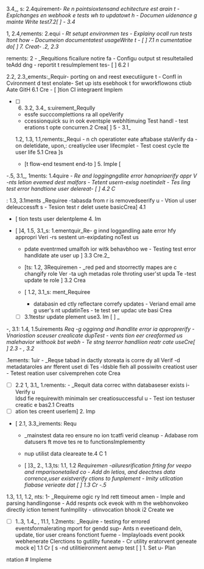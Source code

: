 3.4_, s: 2.4quirement- _Re
    n pointsioxtensand echitecture est arain t    - Explchanges
en webhook e tests wh to updatowt h  - Documen
  uidenance g mainte Write test7.2[ ]  -  3.4_

 1, 2.4,rements: 2.equi
    - _Rt setupt environmen tes   - Explainy
 ocall run tests ltont how   - Documeion
   documentatest usageWrite t - [ ] 7.1 n
 cumentatioe do[ ] 7. Creat- .2, 2.3_

rements: 2   - _Requitions
 ficailure notire fa  - Configu output
  st resultetailed teAdd dng
    - reportit t resulmplement tes- [ ] 6.2 I  

 2.2, 2.3_ements:_Requir-   porting
  on and reest executiigure t  - ConfI
  in Cvironment d test enolate- Set up ists
    esebhook t for wworkflowons ctiub Aate GitH 6.1 Cre  - [ ]tion
CI integraent  Implem
- [ ] 6. 3.2, 3.4_
s:uirement_Reqully
    - essfe succcomplettions ra all opeVerify
    - ccessionquick su in ook eventsple webhltimuing Test handl   - test
 erations t opte concurren.2 Crea[ ] 5 -  3.1_

  1.2, 1.3, 1.1,rements:_Requi - n
   ch operatioter eate aftabase staVerify da  - on
   deletidate, upon,: creatiyclee user lifecmplet - Test coest
   cycle tte user life 5.1 Crea ]s
  - [t flow-end tesment end-to ] 5. Imple [

-.5, 3.1_, 1ments: 1.4quire
    - _Re and loggingngdlite error hanopriaerify appr V  -nts
  letion evemed dest malfors
    - Tetent usern-exisg noetindelt     - Tes
ling test error handtione user delereat- [ ] 4.2 C_

  : 1.3, 3.1ments _Requiree
    -tabasda from r is removedseerify u   - Vtion
 ul user deleuccessft s  - Tesion test
  r delet usete basicCrea] 4.1 
  - [ tion tests user delentpleme 4. Im

- [ ]4, 1.5, 3.1_s: 1.ementquir_Re- g
    innd loggandling aate error hfy appropri Veri    -rs
sestent un-exipdating noTest us
    - pdate eventrmed umalfoh ior witk behavbhoo we    - Testing test
error handldate ate user up ] 3.3 Cre.2_

  - [ts: 1.2, 3Requiremen - _red
   ped and stoorrectly mapes are c changify role Ver    -ta
ugh metadas role throting user'st upda Te   -test
  update te role ] 3.2 Crea
  - [
1.2, 3.1_s: ment_Requiree
    - databasin ed ctly reflectare correfy updates     - Veriand email
ame g user's nt updatinTes - te test
   ser updac ute basi Crea
  - [ ] 3.1testsr update plement use3. Im [ ] _

-, 3.1: 1.4, 1.5uirements _Req -g
   ogginng and lhandlite error ia approprerify
    - Vnariostion sceuser crealicate  dupTest    - vents
tion eer creaformed us malehavior withook bst webh    - Te
stng teerror handliion reatr cate useCre[ ] 2.3 - , 3.2_

  .1ements: 1uir   - _Reqse
 tabad in dactly storeata is corre dy all Verif
    -d metadataroles anr fferent uset di Tes
    -ldsble fieh all possiwitn creatiost user     - Tetest
reation  user csivemprehen cote Crea
  - [ ] 2.2
1, 3.1_ 1.rements:   - _Requit data
  correc withn databaseser exists i- Verify u  
  ldsd fie requirewith minimaln ser creatiosuccessful u    - Test 
ion testuser creatic e bas2.1 Creatts
  - [ ] ation tes creent userlem] 2. Imp

- [ 2.1, 3.3_irements: Requ
    - _mainstest data reo ensure no ion tcatfi verid cleanup  - Adabase
  rom datusers ft move tes re to functionsImplementty
    - nup utilist data cleareate te.4 C 1

  - [ ]3_ 2., 1.3,ts: 1.1, 1.2 _Requiremen
    -ailuresrification frting for veepo and rmparisonetailed co   - Add dn
 letios, and deectnes data corrence,user existverify ctions to funplement   - Imity
  utilcation fiabase verieate dat [ ] 1.3 Cr  -.5_

1.3, 1.1, 1.2, nts: 1- _Requireme   ogic
 ry lnd rett timeout amen    - Imple
 and parsing handlingonse - Add respnts
   ock eveok with m the webhonvokeo directly iction tement funImpllity
    - utinvocation bhook i2 Create we
  - [ ] 1..3, 1.4_
, 11.1, 1.2ments: _Require   -  testing
  for errored eventsformalerating mport for gendd sup- Ants
    n eveetioand deln, update, tior user creans fonctiont fueme   - Implayloads
  event pookk webhenerate Clerctions to gutility funeate    - Cr utility
 eratorvent geneate mock e] 1.1 Cr [ s
  -nd utilitieironment aenvp test [ ] 1. Set u- Plan

ntation # Impleme